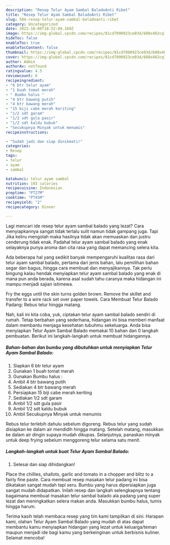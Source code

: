 ```yaml
---
description: "Resep Telur Ayam Sambal BaladoAnti Ribet"
title: "Resep Telur Ayam Sambal BaladoAnti Ribet"
slug: 504-resep-telur-ayam-sambal-baladoanti-ribet
category: Uncategorized
date: 2022-10-06T18:52:04.169Z
image: https://img-global.cpcdn.com/recipes/81cd7090923ce03d/680x482cq70/telur-ayam-sambal-balado-foto-resep-utama.jpg
hideToc: false
enableToc: true
enableTocContent: false
thumbnail: https://img-global.cpcdn.com/recipes/81cd7090923ce03d/680x482cq70/telur-ayam-sambal-balado-foto-resep-utama.jpg
cover: https://img-global.cpcdn.com/recipes/81cd7090923ce03d/680x482cq70/telur-ayam-sambal-balado-foto-resep-utama.jpg
author: Admin
authorAv: notfound
ratingvalue: 4.5
reviewcount: 6
recipeingredient:
- "6 btr telur ayam"
- "1 buah tomat merah"
- " Bumbu halus "
- "4 btr bawang putih"
- "4 btr bawang merah"
- "15 biji cabe merah keriting"
- "1/2 sdt garam"
- "1/2 sdt gula pasir"
- "1/2 sdt kaldu bubuk"
- "Secukupnya Minyak untuk menumis"
recipeinstructions:

- "Sudah jadi dan siap dinikmati!"
categories:
- Resep
tags:
- telur
- ayam
- sambal

katakunci: telur ayam sambal 
nutrition: 193 calories
recipecuisine: Indonesian
preptime: "PT27M"
cooktime: "PT45M"
recipeyield: "2"
recipecategory: Dinner

---
```



Lagi mencari ide resep telur ayam sambal balado yang lezat? Cara menyiapkannya sangat tidak terlalu sulit namun tidak gampang juga. Tapi Jika keliru mengolah maka hasilnya tidak akan memuaskan dan justru cenderung tidak enak. Padahal telur ayam sambal balado yang enak selayaknya punya aroma dan cita rasa yang dapat memancing selera kita.


Ada beberapa hal yang sedikit banyak mempengaruhi kualitas rasa dari telur ayam sambal balado, pertama dari jenis bahan, lalu pemilihan bahan segar dan bagus, hingga cara membuat dan menyajikannya. Tak perlu bingung kalau hendak menyiapkan telur ayam sambal balado yang enak di mana pun anda berada, karena asal sudah tahu caranya maka hidangan ini mampu menjadi sajian istimewa.

Fry the eggs until the skin turns golden brown. Remove the skillet and transfer to a wire rack set over paper towels. Cara Membuat Telur Balado Padang: Rebus telur hingga matang.


Nah, kali ini kita coba, yuk, ciptakan telur ayam sambal balado sendiri di rumah. Tetap berbahan yang sederhana, hidangan ini bisa memberi manfaat dalam membantu menjaga kesehatan tubuhmu sekeluarga. Anda bisa menyiapkan Telur Ayam Sambal Balado memakai 10 bahan dan 0 langkah pembuatan. Berikut ini langkah-langkah untuk membuat hidangannya.

<!--inarticleads1-->

##### Bahan-bahan dan bumbu yang dibutuhkan untuk menyiapkan Telur Ayam Sambal Balado:

1. Siapkan 6 btr telur ayam
1. Gunakan 1 buah tomat merah
1. Gunakan  Bumbu halus :
1. Ambil 4 btr bawang putih
1. Sediakan 4 btr bawang merah
1. Persiapkan 15 biji cabe merah keriting
1. Sediakan 1/2 sdt garam
1. Ambil 1/2 sdt gula pasir
1. Ambil 1/2 sdt kaldu bubuk
1. Ambil Secukupnya Minyak untuk menumis


Rebus telur terlebih dahulu sebelum digoreng. Rebus telur yang sudah disiapkan ke dalam air mendidih hingga matang. Setelah matang, masukkan ke dalam air dingin supaya mudah dikupas. Selanjutnya, panaskan minyak untuk deep frying sebelum menggoreng telur selama satu menit. 

<!--inarticleads2-->

##### Langkah-langkah untuk buat Telur Ayam Sambal Balado:


1. Selesai dan siap dihidangkan!

Place the chillies, shallots, garlic and tomato in a chopper and blitz to a fairly fine paste. Cara membuat resep masakan telur padang ini bisa dikatakan sangat mudah tapi seru. Bumbu yang harus dipersiapkan juga sangat mudah didapatkan. Inilah resep dan langkah selengkapnya tentang bagaimana membuat masakan telur sambal balado ala padang yang super lezat dan meningkatkan selera makan anda. Masukkan bumbu halus, tumis hingga harum. 

Terima kasih telah membaca resep yang tim kami tampilkan di sini. Harapan kami, olahan Telur Ayam Sambal Balado yang mudah di atas dapat membantu kamu menyiapkan hidangan yang lezat untuk keluarga/teman maupun menjadi ide bagi kamu yang berkeinginan untuk berbisnis kuliner. Selamat mencoba!
